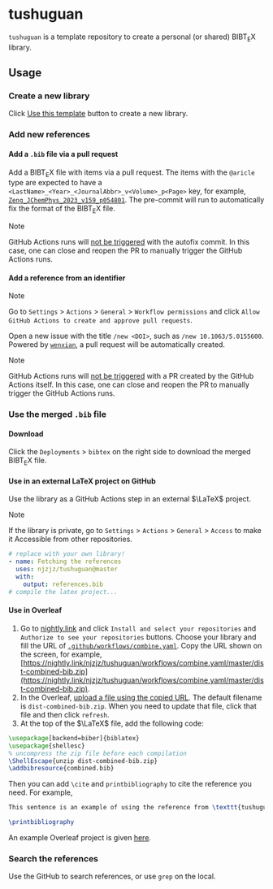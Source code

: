 # tushuguan

`tushuguan` is a template repository to create a personal (or shared) ${\mathrm{B{\scriptstyle{IB}} T_{\displaystyle E} X}}$ library.

## Usage

### Create a new library

Click [Use this template](https://github.com/new?template_name=tushuguan&template_owner=njzjz) button to create a new library.

### Add new references

#### Add a `.bib` file via a pull request

Add a ${\mathrm{B{\scriptstyle{IB}} T_{\displaystyle E} X}}$ file with items via a pull request.
The items with the `@aricle` type are expected to have a `<LastName>_<Year>_<JournalAbbr>_v<Volume>_p<Page>` key, for example, [`Zeng_JChemPhys_2023_v159_p054801`](./article/JChemPhys/Zeng_JChemPhys_2023_v159_p054801.bib).
The pre-commit will run to automatically fix the format of the ${\mathrm{B{\scriptstyle{IB}} T_{\displaystyle E} X}}$ file.

> [!NOTE]
> GitHub Actions runs will [not be triggered](https://github.com/orgs/community/discussions/25702) with the autofix commit. In this case, one can close and reopen the PR to manually trigger the GitHub Actions runs.

#### Add a reference from an identifier

> [!NOTE]
> Go to `Settings` > `Actions` > `General` > `Workflow permissions` and click `Allow GitHub Actions to create and approve pull requests`.

Open a new issue with the title `/new <DOI>`, such as `/new 10.1063/5.0155600`.
Powered by [`wenxian`](https://github.com/njzjz/wenxian), a pull request will be automatically created.

> [!NOTE]
> GitHub Actions runs will [not be triggered](https://github.com/orgs/community/discussions/25702) with a PR created by the GitHub Actions itself. In this case, one can close and reopen the PR to manually trigger the GitHub Actions runs.

### Use the merged `.bib` file

#### Download

Click the `Deployments` > `bibtex` on the right side to download the merged ${\mathrm{B{\scriptstyle{IB}} T_{\displaystyle E} X}}$ file.

#### Use in an external LaTeX project on GitHub

Use the library as a GitHub Actions step in an external $\LaTeX$ project.

> [!NOTE]
> If the library is private, go to `Settings` > `Actions` > `General` > `Access` to make it Accessible from other repositories.

```yml
# replace with your own library!
- name: Fetching the references
  uses: njzjz/tushuguan@master
  with:
    output: references.bib
# compile the latex project...
```

#### Use in Overleaf

1. Go to [nightly.link](https://nightly.link/) and click `Install and select your repositories` and `Authorize to see your repositories` buttons.
   Choose your library and fill the URL of [`.github/workflows/combine.yaml`](.github/workflows/combine.yaml).
   Copy the URL shown on the screen, for example, [https://nightly.link/njzjz/tushuguan/workflows/combine.yaml/master/dist-combined-bib.zip](https://nightly.link/njzjz/tushuguan/workflows/combine.yaml/master/dist-combined-bib.zip).
2. In the Overleaf, [upload a file using the copied URL](https://www.overleaf.com/learn/how-to/How_to_upload_a_file_using_an_external_URL).
   The default filename is `dist-combined-bib.zip`.
   When you need to update that file, click that file and then click `refresh`.
3. At the top of the $\LaTeX$ file, add the following code:
```tex
\usepackage[backend=biber]{biblatex}
\usepackage{shellesc}
% uncompress the zip file before each compilation
\ShellEscape{unzip dist-combined-bib.zip}
\addbibresource{combined.bib}
```

Then you can add `\cite` and `printbibliography` to cite the reference you need.
For example,
```tex
This sentence is an example of using the reference from \texttt{tushuguan}\cite{Zeng_JChemPhys_2023_v159_p054801}.

\printbibliography
```

An example Overleaf project is given [here](https://www.overleaf.com/read/dgfyfktsggcd#54f062).

### Search the references

Use the GitHub to search references, or use `grep` on the local.
